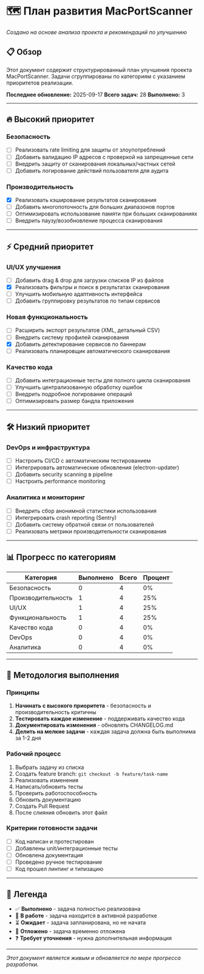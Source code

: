 # 🗺️ План развития MacPortScanner

*Создано на основе анализа проекта и рекомендаций по улучшению*

## 📋 Обзор

Этот документ содержит структурированный план улучшения проекта MacPortScanner. Задачи сгруппированы по категориям с указанием приоритетов реализации.

**Последнее обновление:** 2025-09-17
**Всего задач:** 28
**Выполнено:** 3

---

## 🔥 Высокий приоритет

### Безопасность
- [ ] Реализовать rate limiting для защиты от злоупотреблений
- [ ] Добавить валидацию IP адресов с проверкой на запрещенные сети
- [ ] Внедрить защиту от сканирования локальных/частных сетей
- [ ] Добавить логирование действий пользователя для аудита

### Производительность
- [x] Реализовать кэширование результатов сканирования
- [ ] Добавить многопоточность для больших диапазонов портов
- [ ] Оптимизировать использование памяти при больших сканированиях
- [ ] Внедрить паузу/возобновление процесса сканирования

---

## ⚡ Средний приоритет

### UI/UX улучшения
- [ ] Добавить drag & drop для загрузки списков IP из файлов
- [x] Реализовать фильтры и поиск в результатах сканирования
- [ ] Улучшить мобильную адаптивность интерфейса
- [ ] Добавить группировку результатов по типам сервисов

### Новая функциональность
- [ ] Расширить экспорт результатов (XML, детальный CSV)
- [ ] Внедрить систему профилей сканирования
- [x] Добавить детектирование сервисов по баннерам
- [ ] Реализовать планировщик автоматического сканирования

### Качество кода
- [ ] Добавить интеграционные тесты для полного цикла сканирования
- [ ] Улучшить централизованную обработку ошибок
- [ ] Внедрить подробное логирование операций
- [ ] Оптимизировать размер бандла приложения

---

## 🛠️ Низкий приоритет

### DevOps и инфраструктура
- [ ] Настроить CI/CD с автоматическим тестированием
- [ ] Интегрировать автоматические обновления (electron-updater)
- [ ] Добавить security scanning в pipeline
- [ ] Настроить performance monitoring

### Аналитика и мониторинг
- [ ] Внедрить сбор анонимной статистики использования
- [ ] Интегрировать crash reporting (Sentry)
- [ ] Добавить систему обратной связи от пользователей
- [ ] Реализовать метрики производительности сканирования

---

## 📊 Прогресс по категориям

| Категория | Выполнено | Всего | Процент |
|-----------|-----------|-------|---------|
| Безопасность | 0 | 4 | 0% |
| Производительность | 1 | 4 | 25% |
| UI/UX | 1 | 4 | 25% |
| Функциональность | 1 | 4 | 25% |
| Качество кода | 0 | 4 | 0% |
| DevOps | 0 | 4 | 0% |
| Аналитика | 0 | 4 | 0% |

---

## 🎯 Методология выполнения

### Принципы
1. **Начинать с высокого приоритета** - безопасность и производительность критичны
2. **Тестировать каждое изменение** - поддерживать качество кода
3. **Документировать изменения** - обновлять CHANGELOG.md
4. **Делить на мелкие задачи** - каждая задача должна быть выполнима за 1-2 дня

### Рабочий процесс
1. Выбрать задачу из списка
2. Создать feature branch: `git checkout -b feature/task-name`
3. Реализовать изменения
4. Написать/обновить тесты
5. Проверить работоспособность
6. Обновить документацию
7. Создать Pull Request
8. После слияния обновить этот файл

### Критерии готовности задачи
- [ ] Код написан и протестирован
- [ ] Добавлены unit/интеграционные тесты
- [ ] Обновлена документация
- [ ] Проведено ручное тестирование
- [ ] Код прошел линтинг и типизацию

---

## 📝 Легенда

- ✅ **Выполнено** - задача полностью реализована
- 🔄 **В работе** - задача находится в активной разработке
- ⏳ **Ожидает** - задача запланирована, но не начата
- 🚫 **Отложено** - задача временно отложена
- ❓ **Требует уточнения** - нужна дополнительная информация

---

*Этот документ является живым и обновляется по мере прогресса разработки.*
